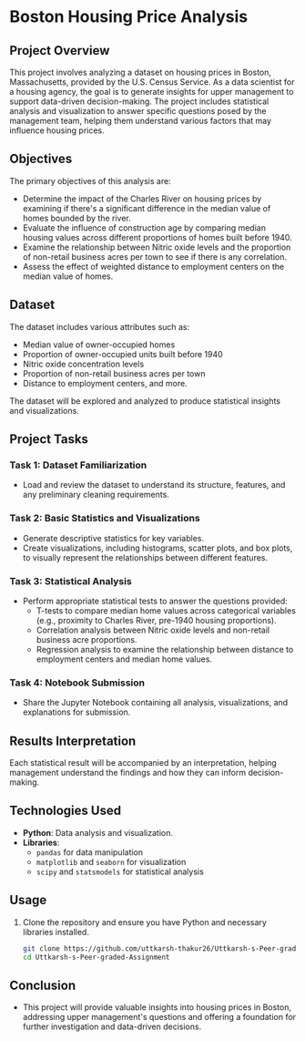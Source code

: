 # Boston Housing Price Analysis

## Project Overview
This project involves analyzing a dataset on housing prices in Boston, Massachusetts, provided by the U.S. Census Service. As a data scientist for a housing agency, the goal is to generate insights for upper management to support data-driven decision-making. The project includes statistical analysis and visualization to answer specific questions posed by the management team, helping them understand various factors that may influence housing prices.

## Objectives
The primary objectives of this analysis are:
- Determine the impact of the Charles River on housing prices by examining if there's a significant difference in the median value of homes bounded by the river.
- Evaluate the influence of construction age by comparing median housing values across different proportions of homes built before 1940.
- Examine the relationship between Nitric oxide levels and the proportion of non-retail business acres per town to see if there is any correlation.
- Assess the effect of weighted distance to employment centers on the median value of homes.

## Dataset
The dataset includes various attributes such as:
- Median value of owner-occupied homes
- Proportion of owner-occupied units built before 1940
- Nitric oxide concentration levels
- Proportion of non-retail business acres per town
- Distance to employment centers, and more.

The dataset will be explored and analyzed to produce statistical insights and visualizations.

## Project Tasks
### Task 1: Dataset Familiarization
- Load and review the dataset to understand its structure, features, and any preliminary cleaning requirements.

### Task 2: Basic Statistics and Visualizations
- Generate descriptive statistics for key variables.
- Create visualizations, including histograms, scatter plots, and box plots, to visually represent the relationships between different features.

### Task 3: Statistical Analysis
- Perform appropriate statistical tests to answer the questions provided:
  - T-tests to compare median home values across categorical variables (e.g., proximity to Charles River, pre-1940 housing proportions).
  - Correlation analysis between Nitric oxide levels and non-retail business acre proportions.
  - Regression analysis to examine the relationship between distance to employment centers and median home values.

### Task 4: Notebook Submission
- Share the Jupyter Notebook containing all analysis, visualizations, and explanations for submission.

## Results Interpretation
Each statistical result will be accompanied by an interpretation, helping management understand the findings and how they can inform decision-making.

## Technologies Used
- **Python**: Data analysis and visualization.
- **Libraries**:
  - `pandas` for data manipulation
  - `matplotlib` and `seaborn` for visualization
  - `scipy` and `statsmodels` for statistical analysis

## Usage
1. Clone the repository and ensure you have Python and necessary libraries installed.
   ```bash
   git clone https://github.com/uttkarsh-thakur26/Uttkarsh-s-Peer-graded-Assignment.git
   cd Uttkarsh-s-Peer-graded-Assignment

## Conclusion
- This project will provide valuable insights into housing prices in Boston, addressing upper management's questions and offering a foundation for further investigation and data-driven decisions.
